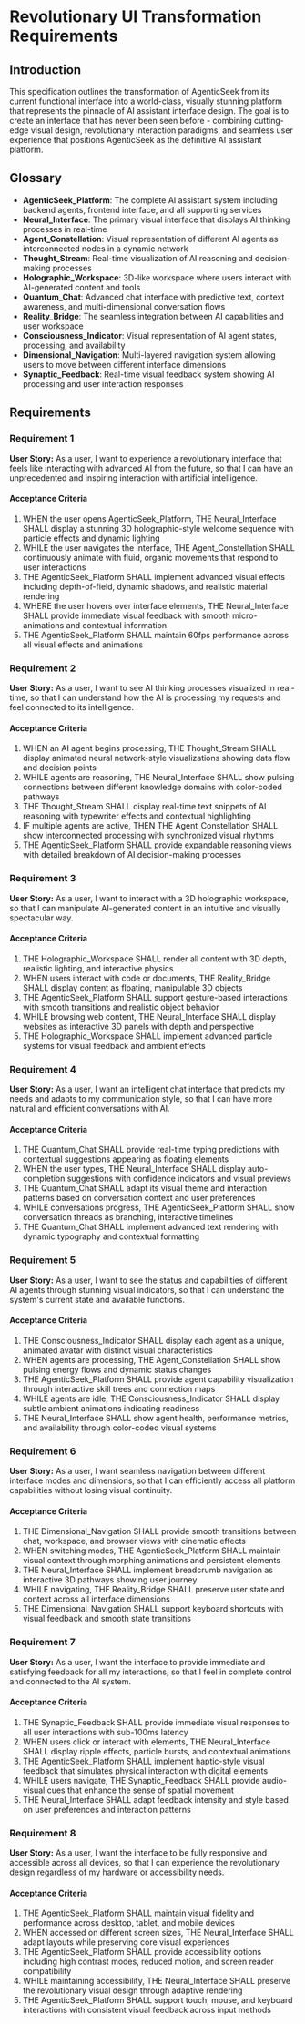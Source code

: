 # Revolutionary UI Transformation Requirements

## Introduction

This specification outlines the transformation of AgenticSeek from its current functional interface into a world-class, visually stunning platform that represents the pinnacle of AI assistant interface design. The goal is to create an interface that has never been seen before - combining cutting-edge visual design, revolutionary interaction paradigms, and seamless user experience that positions AgenticSeek as the definitive AI assistant platform.

## Glossary

- **AgenticSeek_Platform**: The complete AI assistant system including backend agents, frontend interface, and all supporting services
- **Neural_Interface**: The primary visual interface that displays AI thinking processes in real-time
- **Agent_Constellation**: Visual representation of different AI agents as interconnected nodes in a dynamic network
- **Thought_Stream**: Real-time visualization of AI reasoning and decision-making processes
- **Holographic_Workspace**: 3D-like workspace where users interact with AI-generated content and tools
- **Quantum_Chat**: Advanced chat interface with predictive text, context awareness, and multi-dimensional conversation flows
- **Reality_Bridge**: The seamless integration between AI capabilities and user workspace
- **Consciousness_Indicator**: Visual representation of AI agent states, processing, and availability
- **Dimensional_Navigation**: Multi-layered navigation system allowing users to move between different interface dimensions
- **Synaptic_Feedback**: Real-time visual feedback system showing AI processing and user interaction responses

## Requirements

### Requirement 1

**User Story:** As a user, I want to experience a revolutionary interface that feels like interacting with advanced AI from the future, so that I can have an unprecedented and inspiring interaction with artificial intelligence.

#### Acceptance Criteria

1. WHEN the user opens AgenticSeek_Platform, THE Neural_Interface SHALL display a stunning 3D holographic-style welcome sequence with particle effects and dynamic lighting
2. WHILE the user navigates the interface, THE Agent_Constellation SHALL continuously animate with fluid, organic movements that respond to user interactions
3. THE AgenticSeek_Platform SHALL implement advanced visual effects including depth-of-field, dynamic shadows, and realistic material rendering
4. WHERE the user hovers over interface elements, THE Neural_Interface SHALL provide immediate visual feedback with smooth micro-animations and contextual information
5. THE AgenticSeek_Platform SHALL maintain 60fps performance across all visual effects and animations

### Requirement 2

**User Story:** As a user, I want to see AI thinking processes visualized in real-time, so that I can understand how the AI is processing my requests and feel connected to its intelligence.

#### Acceptance Criteria

1. WHEN an AI agent begins processing, THE Thought_Stream SHALL display animated neural network-style visualizations showing data flow and decision points
2. WHILE agents are reasoning, THE Neural_Interface SHALL show pulsing connections between different knowledge domains with color-coded pathways
3. THE Thought_Stream SHALL display real-time text snippets of AI reasoning with typewriter effects and contextual highlighting
4. IF multiple agents are active, THEN THE Agent_Constellation SHALL show interconnected processing with synchronized visual rhythms
5. THE AgenticSeek_Platform SHALL provide expandable reasoning views with detailed breakdown of AI decision-making processes

### Requirement 3

**User Story:** As a user, I want to interact with a 3D holographic workspace, so that I can manipulate AI-generated content in an intuitive and visually spectacular way.

#### Acceptance Criteria

1. THE Holographic_Workspace SHALL render all content with 3D depth, realistic lighting, and interactive physics
2. WHEN users interact with code or documents, THE Reality_Bridge SHALL display content as floating, manipulable 3D objects
3. THE AgenticSeek_Platform SHALL support gesture-based interactions with smooth transitions and realistic object behavior
4. WHILE browsing web content, THE Neural_Interface SHALL display websites as interactive 3D panels with depth and perspective
5. THE Holographic_Workspace SHALL implement advanced particle systems for visual feedback and ambient effects

### Requirement 4

**User Story:** As a user, I want an intelligent chat interface that predicts my needs and adapts to my communication style, so that I can have more natural and efficient conversations with AI.

#### Acceptance Criteria

1. THE Quantum_Chat SHALL provide real-time typing predictions with contextual suggestions appearing as floating elements
2. WHEN the user types, THE Neural_Interface SHALL display auto-completion suggestions with confidence indicators and visual previews
3. THE Quantum_Chat SHALL adapt its visual theme and interaction patterns based on conversation context and user preferences
4. WHILE conversations progress, THE AgenticSeek_Platform SHALL show conversation threads as branching, interactive timelines
5. THE Quantum_Chat SHALL implement advanced text rendering with dynamic typography and contextual formatting

### Requirement 5

**User Story:** As a user, I want to see the status and capabilities of different AI agents through stunning visual indicators, so that I can understand the system's current state and available functions.

#### Acceptance Criteria

1. THE Consciousness_Indicator SHALL display each agent as a unique, animated avatar with distinct visual characteristics
2. WHEN agents are processing, THE Agent_Constellation SHALL show pulsing energy flows and dynamic status changes
3. THE AgenticSeek_Platform SHALL provide agent capability visualization through interactive skill trees and connection maps
4. WHILE agents are idle, THE Consciousness_Indicator SHALL display subtle ambient animations indicating readiness
5. THE Neural_Interface SHALL show agent health, performance metrics, and availability through color-coded visual systems

### Requirement 6

**User Story:** As a user, I want seamless navigation between different interface modes and dimensions, so that I can efficiently access all platform capabilities without losing visual continuity.

#### Acceptance Criteria

1. THE Dimensional_Navigation SHALL provide smooth transitions between chat, workspace, and browser views with cinematic effects
2. WHEN switching modes, THE AgenticSeek_Platform SHALL maintain visual context through morphing animations and persistent elements
3. THE Neural_Interface SHALL implement breadcrumb navigation as interactive 3D pathways showing user journey
4. WHILE navigating, THE Reality_Bridge SHALL preserve user state and context across all interface dimensions
5. THE Dimensional_Navigation SHALL support keyboard shortcuts with visual feedback and smooth state transitions

### Requirement 7

**User Story:** As a user, I want the interface to provide immediate and satisfying feedback for all my interactions, so that I feel in complete control and connected to the AI system.

#### Acceptance Criteria

1. THE Synaptic_Feedback SHALL provide immediate visual responses to all user interactions with sub-100ms latency
2. WHEN users click or interact with elements, THE Neural_Interface SHALL display ripple effects, particle bursts, and contextual animations
3. THE AgenticSeek_Platform SHALL implement haptic-style visual feedback that simulates physical interaction with digital elements
4. WHILE users navigate, THE Synaptic_Feedback SHALL provide audio-visual cues that enhance the sense of spatial movement
5. THE Neural_Interface SHALL adapt feedback intensity and style based on user preferences and interaction patterns

### Requirement 8

**User Story:** As a user, I want the interface to be fully responsive and accessible across all devices, so that I can experience the revolutionary design regardless of my hardware or accessibility needs.

#### Acceptance Criteria

1. THE AgenticSeek_Platform SHALL maintain visual fidelity and performance across desktop, tablet, and mobile devices
2. WHEN accessed on different screen sizes, THE Neural_Interface SHALL adapt layouts while preserving core visual experiences
3. THE AgenticSeek_Platform SHALL provide accessibility options including high contrast modes, reduced motion, and screen reader compatibility
4. WHILE maintaining accessibility, THE Neural_Interface SHALL preserve the revolutionary visual design through adaptive rendering
5. THE AgenticSeek_Platform SHALL support touch, mouse, and keyboard interactions with consistent visual feedback across input methods
